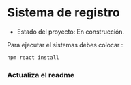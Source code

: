 <h1> Sistema de registro </h1>

- Estado del proyecto: En construcción.

Para ejecutar el sistemas debes colocar :

```sh
npm react install
```

### Actualiza el readme 